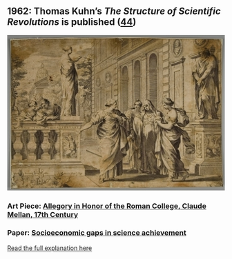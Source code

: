 ## 1962: Thomas Kuhn’s <em>The Structure of Scientific Revolutions</em> is published ([44](https://www.lri.fr/~mbl/Stanford/CS477/papers/Kuhn-SSR-2ndEd.pdf))

![pic](/images/1962.jpg)

### Art Piece: [Allegory in Honor of the Roman College, Claude Mellan, 17th Century](https://harvardartmuseums.org/collections/object/240723?position=159)

### Paper: [Socioeconomic gaps in science achievement](https://stemeducationjournal.springeropen.com/articles/10.1186/s40594-018-0132-5)

[Read the full explanation here](https://shanivi.github.io/paradigmshifts/1962)
